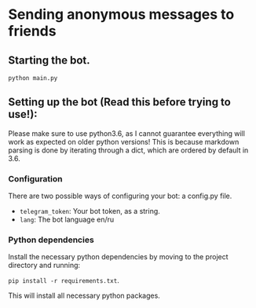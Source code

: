 # Sending anonymous messages to friends

## Starting the bot.

`python main.py`

## Setting up the bot (Read this before trying to use!):
Please make sure to use python3.6, as I cannot guarantee everything will work as expected on older python versions!
This is because markdown parsing is done by iterating through a dict, which are ordered by default in 3.6.

### Configuration

There are two possible ways of configuring your bot: a config.py file.

- `telegram_token`: Your bot token, as a string.
- `lang`: The bot language en/ru

### Python dependencies

Install the necessary python dependencies by moving to the project directory and running:

`pip install -r requirements.txt`.

This will install all necessary python packages.
